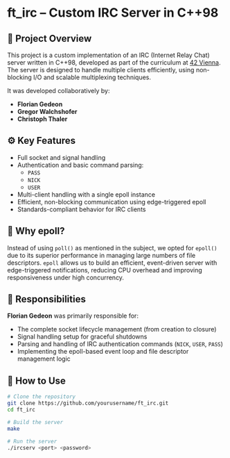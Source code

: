 # ft_irc – Custom IRC Server in C++98

## 📌 Project Overview

This project is a custom implementation of an IRC (Internet Relay Chat) server written in C++98, developed as part of the curriculum at [42 Vienna](https://42vienna.com). The server is designed to handle multiple clients efficiently, using non-blocking I/O and scalable multiplexing techniques.

It was developed collaboratively by:
- **Florian Gedeon**
- **Gregor Walchshofer**
- **Christoph Thaler**

## ⚙️ Key Features

- Full socket and signal handling
- Authentication and basic command parsing:
  - `PASS`
  - `NICK`
  - `USER`
- Multi-client handling with a single epoll instance
- Efficient, non-blocking communication using edge-triggered epoll
- Standards-compliant behavior for IRC clients

## 🧠 Why epoll?

Instead of using `poll()` as mentioned in the subject, we opted for `epoll()` due to its superior performance in managing large numbers of file descriptors. `epoll` allows us to build an efficient, event-driven server with edge-triggered notifications, reducing CPU overhead and improving responsiveness under high concurrency.

## 🧩 Responsibilities

**Florian Gedeon** was primarily responsible for:
- The complete socket lifecycle management (from creation to closure)
- Signal handling setup for graceful shutdowns
- Parsing and handling of IRC authentication commands (`NICK`, `USER`, `PASS`)
- Implementing the epoll-based event loop and file descriptor management logic

## 🔧 How to Use

```bash
# Clone the repository
git clone https://github.com/yourusername/ft_irc.git
cd ft_irc

# Build the server
make

# Run the server
./ircserv <port> <password>
